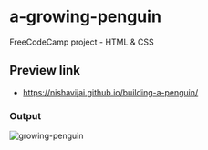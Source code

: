 # a-growing-penguin
 FreeCodeCamp project - HTML & CSS

## Preview link
- https://nishavijai.github.io/building-a-penguin/

### Output
![growing-penguin](https://user-images.githubusercontent.com/26595961/232000185-605ab65d-c3dd-4d43-ace4-f271de05abf7.png)
